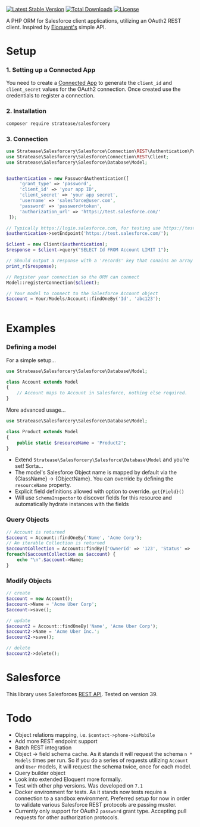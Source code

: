 [![Latest Stable Version](https://poser.pugx.org/stratease/salesforcery/v/stable)](https://packagist.org/packages/stratease/salesforcery) [![Total Downloads](https://poser.pugx.org/stratease/salesforcery/downloads)](https://packagist.org/packages/stratease/salesforcery) [![License](https://poser.pugx.org/stratease/salesforcery/license)](https://packagist.org/packages/stratease/salesforcery)

A PHP ORM for Salesforce client applications, utilizing an OAuth2 REST client. Inspired by [Eloquent's](https://laravel.com/docs/master/eloquent) simple API.

# Setup

### 1. Setting up a Connected App
You need to create a [Connected App](https://developer.salesforce.com/docs/atlas.en-us.api_rest.meta/api_rest/intro_defining_remote_access_applications.htm) to generate the `client_id` and `client_secret` values for the OAuth2 connection. Once created use the credentials to register a connection.

### 2. Installation
```bash
composer require stratease/salesforcery
```

### 3. Connection
```php
use Stratease\Salesforcery\Salesforce\Connection\REST\Authentication\PasswordAuthentication;
use Stratease\Salesforcery\Salesforce\Connection\REST\Client;
use Stratease\Salesforcery\Salesforce\Database\Model;


$authentication = new PasswordAuthentication([
     'grant_type' => 'password',
     'client_id' => 'your app ID',
     'client_secret' => 'your app secret',
     'username' => 'salesforce@user.com',
     'password' => 'password+token',
     'authorization_url' => 'https://test.salesforce.com/'
 ]);

// Typically https://login.salesforce.com, for testing use https://test.salesforce.com 
$authentication->setEndpoint('https://test.salesforce.com/');

$client = new Client($authentication);
$response = $client->query("SELECT Id FROM Account LIMIT 1");

// Should output a response with a 'records' key that conains an array of results.
print_r($response); 

// Register your connection so the ORM can connect
Model::registerConnection($client);

// Your model to connect to the Salesforce Account object
$account = Your/Models/Account::findOneBy('Id', 'abc123');
     
```



# Examples
### Defining a model

For a simple setup...
```php
use Stratease\Salesforcery\Salesforce\Database\Model;

class Account extends Model
{
    // Account maps to Account in Salesforce, nothing else required.
}
```
More advanced usage...
```php
use Stratease\Salesforcery\Salesforce\Database\Model;

class Product extends Model
{
    public static $resourceName = 'Product2';
}
```

- Extend `Stratease\Salesforcery\Salesforce\Database\Model` and you're set! Sorta...
- The model's Salesforce Object name is mapped by default via the {ClassName} -> {ObjectName}. You can override by defining the `resourceName` property.
- Explicit field definitions allowed with option to override. `get{Field}()`
- Will use `SchemaInspector` to discover fields for this resource and automatically hydrate instances with the fields

### Query Objects
```php
// Account is returned
$account = Account::findOneBy('Name', 'Acme Corp');
// An iterable Collection is returned
$accountCollection = Account::findBy(['OwnerId' => '123', 'Status' => 'Active']); // performs an AND expression on the associative array
foreach($accountCollection as $account) {
    echo "\n".$account->Name;
}
```
### Modify Objects
```php
// create
$account = new Account();
$account->Name = 'Acme Uber Corp';
$account->save(); 

// update
$account2 = Account::findOneBy('Name', 'Acme Uber Corp');
$account2->Name = 'Acme Uber Inc.';
$account2->save(); 

// delete
$account2->delete();

```
# Salesforce
This library uses Salesforces [REST API](https://developer.salesforce.com/docs/atlas.en-us.api_rest.meta/api_rest/resources_list.htm). Tested on version 39. 
# Todo
- Object relations mapping, i.e. `$contact->phone->isMobile`
- Add more REST endpoint support
- Batch REST integration
- Object -> field schema cache. As it stands it will request the schema `n * Models` times per run. So if you do a series of requests utilizing `Account` and `User` models, it will request the schema twice, once for each model.
- Query builder object
- Look into extended Eloquent more formally.
- Test with other php versions. Was developed on `7.1`
- Docker environment for tests. As it stands now tests require a connection to a sandbox environment. Preferred setup for now in order to validate various Salesforce REST protocols are passing muster.  
- Currently only support for OAuth2 `password` grant type. Accepting pull requests for other authorization protocols.